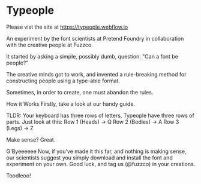 # Typeople

Please vist the site at https://typeople.webflow.io

An experiment by the font scientists at Pretend Foundry in collaboration with the creative people at Fuzzco.

It started by asking a simple, possibly dumb, question: "Can a font be people?"

The creative minds got to work, and invented a rule-breaking method for constructing people using a type-able format.

Sometimes, in order to create, one must abandon the rules.


How it Works
Firstly, take a look at our handy guide.

TLDR: Your keyboard has three rows of letters, Typeople have three rows of parts. Just look at this:
Row 1 (Heads) → Q
Row 2 (Bodies) → A
Row 3 (Legs) → Z

Make sense? Great.


G'Byeeeeee
Now, if you've made it this far, and nothing is making sense, our scientists suggest you simply download and install the font and experiment on your own. Good luck, and tag us (@fuzzco) in your creations.

Toodleoo!
